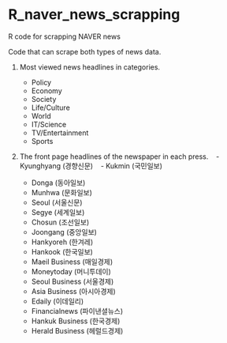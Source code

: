# R_naver_news_scrapping
R code for scrapping NAVER news

Code that can scrape both types of news data.

1. Most viewed news headlines in categories.
    - Policy
    - Economy
    - Society
    - Life/Culture
    - World
    - IT/Science
    - TV/Entertainment
    - Sports
 
2. The front page headlines of the newspaper in each press.
    - Kyunghyang (경향신문)
    - Kukmin (국민일보)
    - Donga (동아일보)
    - Munhwa (문화일보)
    - Seoul (서울신문)
    - Segye (세계일보)
    - Chosun (조선일보)
    - Joongang (중앙일보)
    - Hankyoreh (한겨레)
    - Hankook (한국일보)
    - Maeil Business (매일경제)
    - Moneytoday (머니투데이)
    - Seoul Business (서울경제)
    - Asia Business (아시아경제)
    - Edaily (이데일리)
    - Financialnews (파이낸셜뉴스)
    - Hankuk Business (한국경제)
    - Herald Business (헤럴드경제)
